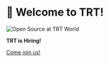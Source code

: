 # 👋 Welcome to TRT!

![Open Source at TRT World](https://kariyer.trt.net.tr/wp-content/uploads/2020/02/trtli-olma-web-en.jpg)

**TRT is Hiring!**

[Come join us!](https://kariyer.trt.net.tr/en/)
